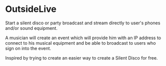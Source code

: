 # OutsideLive

Start a silent disco or party broadcast and stream directly to user's phones and/or sound equipment. 

A musician will create an event which will provide him with an IP address to connect to his musical equipment 
and be able to broadcast to users who sign on into the event. 

Inspired by trying to create an easier way to create a Silent Disco for free. 
